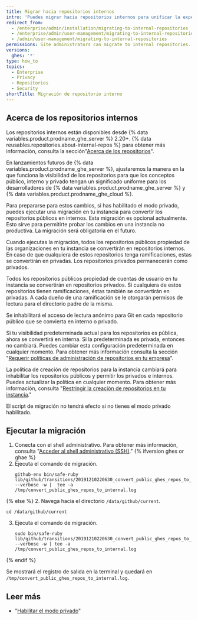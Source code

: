 ```yaml
---
title: Migrar hacia repositorios internos
intro: 'Puedes migrar hacia repositorios internos para unificar la experiencia de innersource para los desarolladores que utilicen tanto {% data variables.product.prodname_ghe_server %} como {% data variables.product.prodname_ghe_cloud %}.'
redirect_from:
  - /enterprise/admin/installation/migrating-to-internal-repositories
  - /enterprise/admin/user-management/migrating-to-internal-repositories
  - /admin/user-management/migrating-to-internal-repositories
permissions: Site administrators can migrate to internal repositories.
versions:
  ghes: '*'
type: how_to
topics:
  - Enterprise
  - Privacy
  - Repositories
  - Security
shortTitle: Migración de repositorio interno
---
```


## Acerca de los repositorios internos

Los repositorios internos están disponibles desde {% data variables.product.prodname_ghe_server %} 2.20+. {% data reusables.repositories.about-internal-repos %} para obtener más información, consulta la sección"[Acerca de los repositorios](/repositories/creating-and-managing-repositories/about-repositories#about-repository-visibility)".

En lanzamientos futuros de {% data variables.product.prodname_ghe_server %}, ajustaremos la manera en la que funciona la visibilidad de los repositorios para que los conceptos público, interno y privado tengan un significado uniforme para los desarrolladores de {% data variables.product.prodname_ghe_server %} y {% data variables.product.prodname_ghe_cloud %}.

Para prepararse para estos cambios, si has habilitado el modo privado, puedes ejecutar una migración en tu instancia para convertir los repositorios públicos en internos. Esta migración es opcional actualmente. Esto sirve para permitirte probar los cambios en una instancia no productiva. La migración será obligatoria en el futuro.

Cuando ejecutas la migración, todos los repositorios públicos propiedad de las organizaciones en tu instancia se convertirán en repositorios internos. En caso de que cualquiera de estos repositorios tenga ramificaciones, estas se convertirán en privadas. Los repositorios privados permanecerán como privados.

Todos los repositorios públicos propiedad de cuentas de usuario en tu instancia se convertirán en repositorios privados. Si cualquiera de estos repositorios tienen ramificaciones, éstas también se convertirán en privadas. A cada dueño de una ramificación se le otorgarán permisos de lectura para el directorio padre de la misma.

Se inhabilitará el acceso de lectura anónimo para Git en cada repositorio público que se convierta en interno o privado.

Si tu visibilidad predeterminada actual para los repositorios es pública, ahora se convertirá en interna. Si la predeterminada es privada, entonces no cambiará. Puedes cambiar esta configuración predeterminada en cualquier momento. Para obtener más información consulta la sección "[Requerir políticas de administración de repositorios en tu empresa](/admin/policies/enforcing-repository-management-policies-in-your-enterprise#configuring-the-default-visibility-of-new-repositories-in-your-enterprise)".

La política de creación de repositorios para la instancia cambiará para inhabilitar los repositorios públicos y permitir los privados e internos. Puedes actualizar la política en cualquier momento. Para obtener más información, consulta "[Restringir la creación de repositorios en tu instancia](/enterprise/admin/user-management/restricting-repository-creation-in-your-instance)."

El script de migración no tendrá efecto si no tienes el modo privado habilitado.

## Ejecutar la migración

1. Conecta con el shell administrativo. Para obtener más información, consulta "[Acceder al shell administrativo (SSH)](/enterprise/admin/installation/accessing-the-administrative-shell-ssh)."
{% ifversion ghes or ghae %}
2. Ejecuta el comando de migración.
   ```shell
   github-env bin/safe-ruby lib/github/transitions/20191210220630_convert_public_ghes_repos_to_internal.rb --verbose -w |  tee -a /tmp/convert_public_ghes_repos_to_internal.log
   ```
{% else %}
2. Navega hacia el directorio `/data/github/current`.
   ```shell
   cd /data/github/current
   ```
3. Ejecuta el comando de migración.
   ```shell
   sudo bin/safe-ruby lib/github/transitions/20191210220630_convert_public_ghes_repos_to_internal.rb --verbose -w | tee -a /tmp/convert_public_ghes_repos_to_internal.log
   ```
{% endif %}

Se mostrará el registro de salida en la terminal y quedará en `/tmp/convert_public_ghes_repos_to_internal.log`.

## Leer más

- "[Habilitar el modo privado](/enterprise/admin/installation/enabling-private-mode)"
